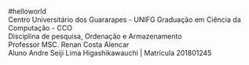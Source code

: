 #helloworld<br/>
Centro Universitário dos Guararapes - UNIFG
Graduação em Ciência da Computação - CCO<br/>
Disciplina de pesquisa, Ordenação e Armazenamento<br/>
Professor MSC. Renan Costa Alencar<br/>
Aluno Andre Seiji Lima Higashikawauchi | Matrícula 201801245
